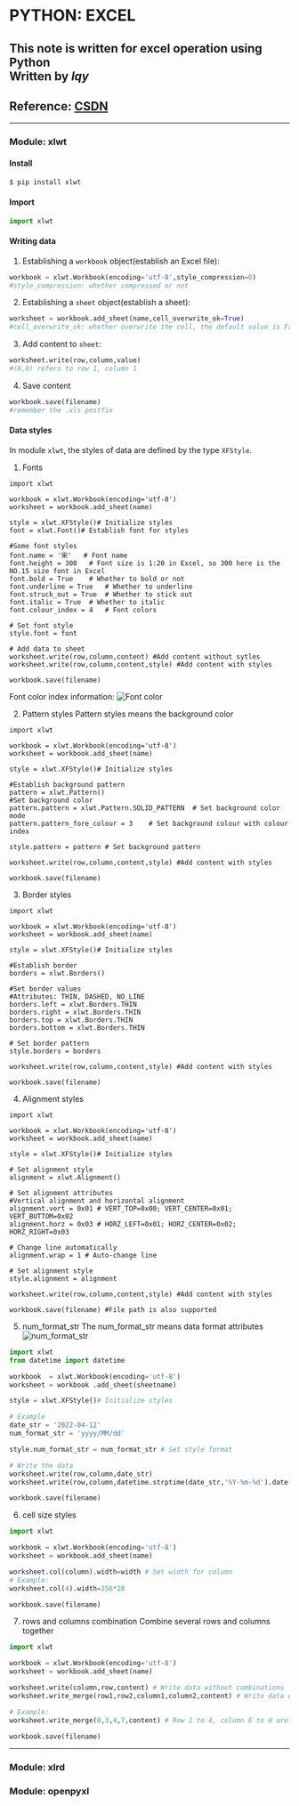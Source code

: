 # PYTHON: EXCEL
## This note is written for excel operation using Python<br>Written by ***lqy***
## Reference: [CSDN](https://blog.csdn.net/shammy_feng/article/details/124128706)

---
### Module: xlwt
#### Install
```bash
$ pip install xlwt
```

#### Import
```python
import xlwt
```

#### Writing data
1. Establishing a `workbook` object(establish an Excel file):
```python
workbook = xlwt.Workbook(encoding='utf-8',style_compression=0)
#style_compression: whether compressed or not
```

2. Establishing a `sheet` object(establish a sheet):
```python
worksheet = workbook.add_sheet(name,cell_overwrite_ok=True)
#cell_overwrite_ok: whether overwrite the cell, the default value is False
```

3. Add content to `sheet`:
```python
worksheet.write(row,column,value)
#(0,0) refers to row 1, column 1
```

4. Save content
```python
workbook.save(filename)
#remember the .xls postfix
```

#### Data styles
In module `xlwt`, the styles of data are defined by the type `XFStyle`.
1. Fonts
```python{.line-numbers}
import xlwt

workbook = xlwt.Workbook(encoding='utf-8')
worksheet = workbook.add_sheet(name)

style = xlwt.XFStyle()# Initialize styles
font = xlwt.Font()# Establish font for styles

#Some font styles
font.name = '宋'   # Font name
font.height = 300   # Font size is 1:20 in Excel, so 300 here is the NO.15 size font in Excel
font.bold = True    # Whether to bold or not
font.underline = True   # Whether to underline
font.struck_out = True  # Whether to stick out
font.italic = True  # Whether to italic
font.colour_index = 4   # Font colors

# Set font style
style.font = font

# Add data to sheet
worksheet.write(row,column,content) #Add content without sytles
worksheet.write(row,column,content,style) #Add content with styles

workbook.save(filename)
```

Font color index information:
![Font color](https://img-blog.csdnimg.cn/9849cb6781164839b5dc6d72a37467e9.png?x-oss-process%253Dimage%252Fwatermark%252Ctype_d3F5LXplbmhlaQ%252Cshadow_50%252Ctext_Q1NETiBA7pSnIHNoYW1teQ%253D%253D%252Csize_20%252Ccolor_FFFFFF%252Ct_70%252Cg_se%252Cx_16)

2. Pattern styles
Pattern styles means the background color
```python{.line-numbers}
import xlwt

workbook = xlwt.Workbook(encoding='utf-8')
worksheet = workbook.add_sheet(name)

style = xlwt.XFStyle()# Initialize styles

#Establish background pattern
pattern = xlwt.Pattern()
#Set background color
pattern.pattern = xlwt.Pattern.SOLID_PATTERN  # Set background color mode
pattern.pattern_fore_colour = 3    # Set background colour with colour index

style.pattern = pattern # Set background pattern

worksheet.write(row,column,content,style) #Add content with styles

workbook.save(filename)
```

3. Border styles
```python{.line-numbers}
import xlwt

workbook = xlwt.Workbook(encoding='utf-8')
worksheet = workbook.add_sheet(name)

style = xlwt.XFStyle()# Initialize styles

#Establish border
borders = xlwt.Borders()

#Set border values
#Attributes: THIN, DASHED, NO_LINE
borders.left = xlwt.Borders.THIN
borders.right = xlwt.Borders.THIN
borders.top = xlwt.Borders.THIN
borders.bottom = xlwt.Borders.THIN

# Set border pattern
style.borders = borders

worksheet.write(row,column,content,style) #Add content with styles

workbook.save(filename)
```

4. Alignment styles
```python{.line-numbers}
import xlwt

workbook = xlwt.Workbook(encoding='utf-8')
worksheet = workbook.add_sheet(name)

style = xlwt.XFStyle()# Initialize styles

# Set alignment style
alignment = xlwt.Alignment()

# Set alignment attributes
#Vertical alignment and horizontal alignment
alignment.vert = 0x01 # VERT_TOP=0x00; VERT_CENTER=0x01; VERT_BUTTOM=0x02
alignment.horz = 0x03 # HORZ_LEFT=0x01; HORZ_CENTER=0x02; HORZ_RIGHT=0x03

# Change line automatically
alignment.wrap = 1 # Auto-change line

# Set alignment style
style.alignment = alignment

worksheet.write(row,column,content,style) #Add content with styles

workbook.save(filename) #File path is also supported
```

5. num_format_str
The num_format_str means data format attributes
![num_format_str](https://img-blog.csdnimg.cn/16cef4ea93e445c9b90566d765ed9aac.png?x-oss-process%253Dimage%252Fwatermark%252Ctype_d3F5LXplbmhlaQ%252Cshadow_50%252Ctext_Q1NETiBA7pSnIHNoYW1teQ%253D%253D%252Csize_20%252Ccolor_FFFFFF%252Ct_70%252Cg_se%252Cx_16)
```python
import xlwt
from datetime import datetime

workbook  = xlwt.Workbook(encoding='utf-8')
worksheet = workbook .add_sheet(sheetname)

style = xlwt.XFStyle()# Initialize styles

# Example
date_str = '2022-04-12'
num_format_str = 'yyyy/MM/dd'

style.num_format_str = num_format_str # Set style format

# Write the data
worksheet.write(row,column,date_str)
worksheet.write(row,column,datetime.strptime(date_str,'%Y-%m-%d').date(),style)

workbook.save(filename)
```

6. cell size styles
```python
import xlwt

workbook = xlwt.Workbook(encoding='utf-8')
worksheet = workbook.add_sheet(name)

worksheet.col(column).width=width # Set width for column
# Example:
worksheet.col(4).width=256*20 

workbook.save(filename)
```

7. rows and columns combination
Combine several rows and columns together
```python
import xlwt

workbook = xlwt.Workbook(encoding='utf-8')
worksheet = workbook.add_sheet(name)

worksheet.write(column,row,content) # Write data without combinations
worksheet.write_merge(row1,row2,column1,column2,content) # Write data with combinations

# Example:
worksheet.write_merge(0,3,4,7,content) # Row 1 to 4, column E to H are combined together in one cell with content written in it

workbook.save(filename)
```

---
### Module: xlrd
### Module: openpyxl
